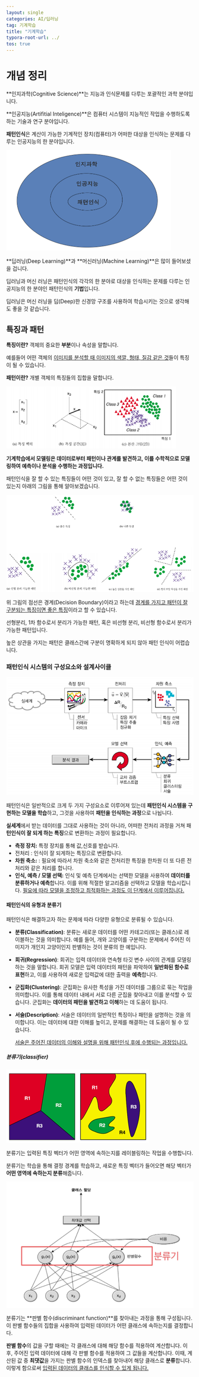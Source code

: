 ```yaml
---
layout: single
categories: AI/딥러닝
tag: 기계학습
title: "기계학습"
typora-root-url: ../
tos: true
---
```


# 개념 정리

**인지과학(Cognitive Science)**는 지능과 인식문제를 다루는 포괄적인 과학 분야입니다.

**인공지능(Artifitial Inteligence)**은 컴퓨터 시스템이 지능적인 작업을 수행하도록 하는 기술과 연구 분야입니다.

**패턴인식**은 계산이 가능한 기계적인 장치(컴퓨터)가 어떠한 대상을 인식하는 문제를 다루는 인공지능의 한 분야입니다.

<img src="/images/2024-03-09-machine-learning/image-20240309105021381.png" alt="image-20240309105021381" style="zoom:50%;" />



**딥러닝(Deep Learning)**과 **머신러닝(Machine Learning)**은 많이 들어보셨을 겁니다. 

딥러닝과 머신 러닝은 패턴인식의 각각의 한 분야로 대상을 인식하는 문제를 다루는 인공지능의 한 분야인 패턴인식의 **기법**입니다.

딥러닝은 머신 러닝을 딥(Deep)한 신경망 구조를 사용하여 학습시키는 것으로 생각해도 좋을 것 같습니다. 



## 특징과 패턴

**특징이란?** 객체의 중요한 **부분**이나 속성을 말합니다. 

예를들어 어떤 객체의 <u>이미지를 분석할 때 이미지의 색깔, 형태, 질감 같은 것</u>들이 특징이 될 수 있습니다.



**패턴이란?** 개별 객체의 특징들의 집합을 말합니다.

<img src="/images/2024-03-09-machine-learning/image-20240309155424036.png" alt="image-20240309155424036" style="zoom: 67%;" />



**기계학습에서 모델링은 데이터로부터 패턴이나 관계를 발견하고, 이를 수학적으로 모델링하여 예측이나 분석을 수행하는 과정입니다.** 



패턴인식을 잘 할 수 있는 특징들이 어떤 것이 있고, 잘 할 수 없는 특징들은 어떤 것이 있는지 아래의 그림을 통해 알아보겠습니다.

![image-20240309175417565](/images/2024-03-09-machine-learning/image-20240309175417565.png) 

위 그림의 점선은 경계(Decision Boundary)이라고 하는데 <u>경계를 가지고 패턴이 잘 구분되는 특징이면 좋은 특징</u>이라고 할 수 있습니다. 

선형분리, 1차 함수로서 분리가 가능한 패턴, 혹은 비선형 분리, 비선형 함수로서 분리가 가능한 패턴입니다.

높은 상관을 가지는 패턴은 클래스간에 구분이 명확하게 되지 않아 패턴 인식이 어렵습니다. 



### 패턴인식 시스템의 구성요소와 설계사이클

![image-20240310211751309](/images/2024-03-09-machine-learning/image-20240310211751309.png)

패턴인식은 일반적으로 크게 두 가지 구성요소로 이루어져 있는데 **패턴인식 시스템을 구현하는 모델을 학습**하고, 그것을 사용하여 **패턴을 인식하는 과정**으로 나뉩니다.

**실세계**에서 받는 데이터를 그대로 사용하는 것이 아니라, 어떠한 전처리 과정을 거쳐 패**턴인식이 잘 되게 하는 특징**으로 변환하는 과정이 필요합니다. 

- **측정 장치:** 특정 장치를 통해 값,신호를 받습니다.
- 전처리 : 인식이 잘 되게하는 특징으로 변환합니다. 
- **차원 축소:** : 필요에 따라서 차원 축소와 같은 전처리한 특징을 한차원 더 또 다른 전처리와 같은 처리를 합니다.
- **인식, 예측 / 모델 선택:** 인식 및 예측 단계에서는 선택한 모델을 사용하여 **데이터를 분류하거나 예측**합니다. 이를 위해 적절한 알고리즘을 선택하고 모델을 학습시킵니다. <u>필요에 따라 모델을 조정하고 최적화하는 과정도 이 단계에서 이루어집니다.</u>



#### 패턴인식의 유형과 분류기

패턴인식은 해결하고자 하는 문제에 따라 다양한 유형으로 분류될 수 있습니다.

- **분류(Classification)**: 분류는 새로운 데이터를 어떤 카테고리(또는 클래스)로 레이블하는 것을 의미합니다. 예를 들어, 개와 고양이를 구분하는 문제에서 주어진 이미지가 개인지 고양이인지 판별하는 것이 분류의 한 예입니다.

- **회귀(Regression)**: 회귀는 입력 데이터와 연속형 타깃 변수 사이의 관계를 모델링하는 것을 말합니다. 회귀 모델은 입력 데이터의 패턴을 파악하여 **일반화된 함수로 표현**하고, 이를 사용하여 새로운 입력값에 대한 출력을 **예측**합니다.

- **군집화(Clustering)**: 군집화는 유사한 특성을 가진 데이터를 그룹으로 묶는 작업을 의미합니다. 이를 통해 데이터 내에서 서로 다른 군집을 찾아내고 이를 분석할 수 있습니다. 군집화는 **데이터의 패턴을 발견하고 이해**하는 데 도움이 됩니다.

- **서술(Description)**: 서술은 데이터의 일반적인 특징이나 패턴을 설명하는 것을 의미합니다. 이는 데이터에 대한 이해를 높이고, 문제를 해결하는 데 도움이 될 수 있습니다.

  <u>서술은 주어진 데이터의 이해와 설명을 위해 패턴인식 후에 수행되는 과정입니다.</u>



##### 분류기(classifier)

![image-20240310214330583](/images/2024-03-09-machine-learning/image-20240310214330583.png)

분류기는 입력된 특징 벡터가 어떤 영역에 속하는지를 레이블링하는 작업을 수행합니다. 

분류기는 학습을 통해 결정 경계를 학습하고, 새로운 특징 벡터가 들어오면 해당 벡터가 **어떤 영역에 속하는지 분류**해줍니다.



![image-20240310214612197](/images/2024-03-09-machine-learning/image-20240310214612197.png)

분류기는 **판별 함수(discriminant function)**를 찾아내는 과정을 통해 구성됩니다. 이 판별 함수들의 집합을 사용하여 입력된 데이터가 어떤 클래스에 속하는지를 결정합니다.

**판별 함수**의 값을 구할 때에는 각 클래스에 대해 해당 함수를 적용하여 계산합니다. 이후, 주어진 입력 데이터에 대해 각 판별 함수를 적용하여 그 값들을 계산합니다. 이때, 계산된 값 중 **최댓값**을 가지는 판별 함수의 인덱스를 찾아내어 해당 클래스로 **분류**합니다. 이렇게 함으로써 <u>입력된 데이터의 클래스를 인식할 수 있게 됩니다.</u>
